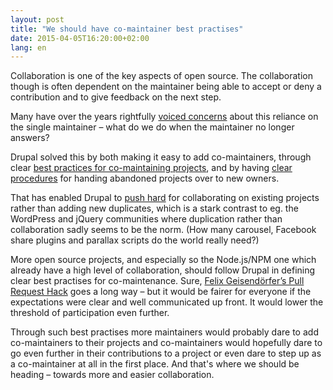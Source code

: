 ```yaml
---
layout: post
title: "We should have co-maintainer best practises"
date: 2015-04-05T16:20:00+02:00
lang: en
---
```


Collaboration is one of the key aspects of open source. The collaboration though is often dependent on the maintainer being able to accept or deny a contribution and to give feedback on the next step.

Many have over the years rightfully [voiced concerns](http://felixge.de/2013/03/07/open-source-and-responsibility.html) about this reliance on the single maintainer – what do we do when the maintainer no longer answers?

Drupal solved this by both making it easy to add co-maintainers, through clear [best practices for co-maintaining projects](https://www.drupal.org/node/363367), and by having [clear procedures](https://www.drupal.org/node/251466) for handing abandoned projects over to new owners.

That has enabled Drupal to [push hard](https://www.drupal.org/contribute/development#collaboration) for collaborating on existing projects rather than adding new duplicates, which is a stark contrast to eg. the WordPress and jQuery communities where duplication rather than collaboration sadly seems to be the norm. (How many carousel, Facebook share plugins and parallax scripts do the world really need?)

More open source projects, and especially so the Node.js/NPM one which already have a high level of collaboration, should follow Drupal in defining clear best practises for co-maintenance. Sure, [Felix Geisendörfer’s Pull Request Hack](http://felixge.de/2013/03/11/the-pull-request-hack.html) goes a long way – but it would be fairer for everyone if the expectations were clear and well communicated up front. It would lower the threshold of participation even further.

Through such best practises more maintainers would probably dare to add co-maintainers to their projects and co-maintainers would hopefully dare to go even further in their contributions to a project or even dare to step up as a co-maintainer at all in the first place. And that's where we should be heading – towards more and easier collaboration.

